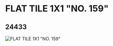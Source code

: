# FLAT TILE 1X1 "NO. 159"
## 24433
![FLAT TILE 1X1 "NO. 159"](https://lc-www-live-s.legocdn.com/media/bricks/5/2/6132701.jpg)